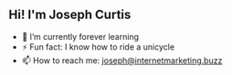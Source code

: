 ## Hi!  I'm Joseph Curtis

- 🌱 I’m currently forever learning
- ⚡ Fun fact: I know how to ride a unicycle
- 📫 How to reach me: joseph@internetmarketing.buzz

<!--
**toklok/toklok** is a ✨ _special_ ✨ repository because its `README.md` (this file) appears on your GitHub profile.

Here are some ideas to get you started:

- 🔭 I’m currently working on ...
- 🌱 I’m currently learning ...
- 👯 I’m looking to collaborate on ...
- 🤔 I’m looking for help with ...
- 💬 Ask me about ...
- 📫 How to reach me: ...
- 😄 Pronouns: ...
- ⚡ Fun fact: ...
-->
